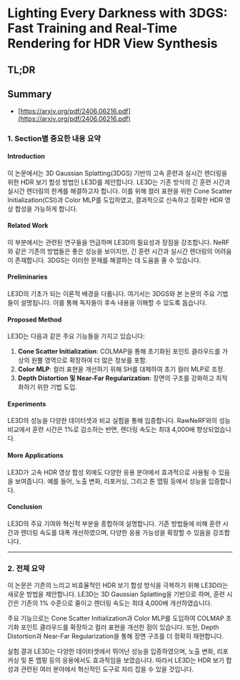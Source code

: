 # Lighting Every Darkness with 3DGS: Fast Training and Real-Time Rendering for HDR View Synthesis
## TL;DR
## Summary
- [https://arxiv.org/pdf/2406.06216.pdf](https://arxiv.org/pdf/2406.06216.pdf)

### 1. Section별 중요한 내용 요약

#### Introduction
이 논문에서는 3D Gaussian Splatting(3DGS) 기반의 고속 훈련과 실시간 렌더링을 위한 HDR 보기 합성 방법인 LE3D를 제안합니다. LE3D는 기존 방식의 긴 훈련 시간과 실시간 렌더링의 한계를 해결하고자 합니다. 이를 위해 컬러 표현을 위한 Cone Scatter Initialization(CSI)과 Color MLP를 도입하였고, 결과적으로 신속하고 정확한 HDR 영상 합성을 가능하게 합니다.

#### Related Work
이 부분에서는 관련된 연구들을 언급하며 LE3D의 필요성과 장점을 강조합니다. NeRF와 같은 기존의 방법들은 좋은 성능을 보이지만, 긴 훈련 시간과 실시간 렌더링의 어려움이 존재합니다. 3DGS는 이러한 문제를 해결하는 데 도움을 줄 수 있습니다.

#### Preliminaries
LE3D의 기초가 되는 이론적 배경을 다룹니다. 여기서는 3DGS와 본 논문의 주요 기법들이 설명됩니다. 이를 통해 독자들이 후속 내용을 이해할 수 있도록 돕습니다.

#### Proposed Method
LE3D는 다음과 같은 주요 기능들을 가지고 있습니다:
1. **Cone Scatter Initialization**: COLMAP을 통해 초기화된 포인트 클라우드를 가상의 원뿔 영역으로 확장하여 더 많은 정보를 포함.
2. **Color MLP**: 컬러 표현을 개선하기 위해 SH를 대체하여 초기 컬러 MLP로 조정.
3. **Depth Distortion 및 Near-Far Regularization**: 장면의 구조를 강화하고 최적화하기 위한 기법 도입.

#### Experiments
LE3D의 성능을 다양한 데이터셋과 비교 실험을 통해 입증합니다. RawNeRF와의 성능 비교에서 훈련 시간은 1%로 감소하는 반면, 렌더링 속도는 최대 4,000배 향상되었습니다.

#### More Applications
LE3D가 고속 HDR 영상 합성 외에도 다양한 응용 분야에서 효과적으로 사용될 수 있음을 보여줍니다. 예를 들어, 노출 변화, 리포커싱, 그리고 톤 맵핑 등에서 성능을 입증합니다.

#### Conclusion
LE3D의 주요 기여와 혁신적 부분을 종합하여 설명합니다. 기존 방법들에 비해 훈련 시간과 렌더링 속도를 대폭 개선하였으며, 다양한 응용 가능성을 확장할 수 있음을 강조합니다.

---

### 2. 전체 요약
이 논문은 기존의 느리고 비효율적인 HDR 보기 합성 방식을 극복하기 위해 LE3D라는 새로운 방법을 제안합니다. LE3D는 3D Gaussian Splatting을 기반으로 하며, 훈련 시간은 기존의 1% 수준으로 줄이고 렌더링 속도는 최대 4,000배 개선하였습니다.

주요 기능으로는 Cone Scatter Initialization과 Color MLP를 도입하여 COLMAP 초기화 포인트 클라우드를 확장하고 컬러 표현을 개선한 점이 있습니다. 또한, Depth Distortion과 Near-Far Regularization을 통해 장면 구조를 더 정확히 재현합니다.

실험 결과 LE3D는 다양한 데이터셋에서 뛰어난 성능을 입증하였으며, 노출 변화, 리포커싱 및 톤 맵핑 등의 응용에서도 효과적임을 보였습니다. 따라서 LE3D는 HDR 보기 합성과 관련된 여러 분야에서 혁신적인 도구로 자리 잡을 수 있을 것입니다.
